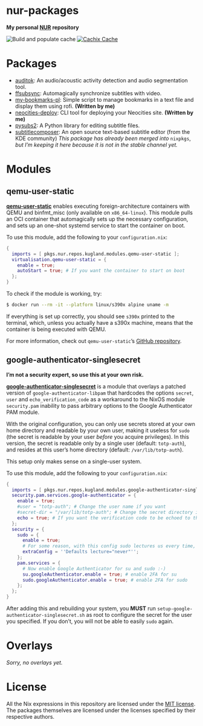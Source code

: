 # nur-packages

**My personal [NUR](https://github.com/nix-community/NUR) repository**

![Build and populate cache](https://github.com/kugland/nur-packages/workflows/Build%20and%20populate%20cache/badge.svg)
[![Cachix Cache](https://img.shields.io/badge/cachix-kugland-blue.svg)](https://kugland.cachix.org)

# Packages

- [auditok](./pkgs/auditok/): An audio/acoustic activity detection and audio segmentation tool.
- [ffsubsync](./pkgs/ffsubsync/): Automagically synchronize subtitles with video.
- [my-bookmarks-pl](./pkgs/my-bookmarks-pl/): Simple script to manage bookmarks in a text file and
  display them using rofi. **(Written by me)**
- [neocities-deploy](./pkgs/neocities-deploy/): CLI tool for deploying your Neocities site.
  **(Written by me)**
- [pysubs2](./pkgs/pysubs2/): A Python library for editing subtitle files.
- [subtitlecomposer](./pkgs/subtitlecomposer/): An open source text-based subtitle editor
  (from the KDE community) *This package has already been merged into* `nixpkgs`,
  *but I’m keeping it here because it is not in the stable channel yet.*

# Modules

## qemu-user-static

[**qemu-user-static**](./modules/qemu-user-static.nix) enables executing foreign-architecture
containers with QEMU and binfmt_misc (only available on `x86_64-linux`). This module pulls an OCI
container that automagically sets up the necessary configuration, and sets up an one-shot systemd
service to start the container on boot.

To use this module, add the following to your `configuration.nix`:

```nix
{
  imports = [ pkgs.nur.repos.kugland.modules.qemu-user-static ];
  virtualisation.qemu-user-static = {
    enable = true;
    autoStart = true; # If you want the container to start on boot
  };
}
```

To check if the module is working, try:

```sh
$ docker run --rm -it --platform linux/s390x alpine uname -m
```

If everything is set up correctly, you should see `s390x` printed to the terminal, which, unless
you actually have a s390x machine, means that the container is being executed with QEMU.

For more information, check out `qemu-user-static`’s [GitHub repository](https://github.com/multiarch/qemu-user-static).

## google-authenticator-singlesecret

**I’m not a security expert, so use this at your own risk.**

[**google-authenticator-singlesecret**](./modules/google-authenticator-singlesecret/) is a
module that overlays a patched version of `google-authenticator-libpam` that hardcodes the options
`secret`, `user` and `echo_verification_code` as a workaround to the NixOS module `security.pam`
inability to pass arbitrary options to the Google Authenticator PAM module.

With the original configuration, you can only use secrets stored at your own home directory and
readable by your own user, making it useless for `sudo` (the secret is readable by your user
*before* you acquire privileges). In this version, the secret is readable only by a single user
(default: `totp-auth`), and resides at this user’s home directory (default: `/var/lib/totp-auth`).

This setup only makes sense on a single-user system.

To use this module, add the following to your `configuration.nix`:

```nix
{
  imports = [ pkgs.nur.repos.kugland.modules.google-authenticator-singlesecret ];
  security.pam.services.google-authenticator = {
    enable = true;
    #user = "totp-auth"; # Change the user name if you want
    #secret-dir = "/var/lib/totp-auth"; # Change the secret directory if you want
    echo = true; # If you want the verification code to be echoed to the terminal, I like it.
  };
  security = {
    sudo = {
      enable = true;
      # For some reason, with this config sudo lectures us every time, let's suppress it.
      extraConfig = ''Defaults lecture="never"'';
    };
    pam.services = {
      # Now enable Google Authenticator for su and sudo :-)
      su.googleAuthenticator.enable = true; # enable 2FA for su
      sudo.googleAuthenticator.enable = true; # enable 2FA for sudo
    };
  };
}
```

After adding this and rebuilding your system, you **MUST** run `setup-google-authenticator-singlesecret.sh`
as root to configure the secret for the user you specified. If you don’t, you will not be able
to easily `sudo` again.

# Overlays

*Sorry, no overlays yet.*

# License

All the Nix expressions in this repository are licensed under the [MIT license](./LICENSE).
The packages themselves are licensed under the licenses specified by their respective authors.
